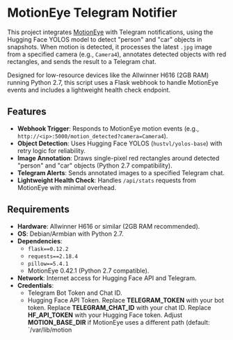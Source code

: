 # MotionEye Telegram Notifier

This project integrates [MotionEye](https://github.com/ccrisan/motioneye) with Telegram notifications, using the Hugging Face YOLOS model to detect "person" and "car" objects in snapshots. When motion is detected, it processes the latest `.jpg` image from a specified camera (e.g., `Camera4`), annotates detected objects with red rectangles, and sends the result to a Telegram chat.

Designed for low-resource devices like the Allwinner H616 (2GB RAM) running Python 2.7, this script uses a Flask webhook to handle MotionEye events and includes a lightweight health check endpoint.

## Features
- **Webhook Trigger**: Responds to MotionEye motion events (e.g., `http://<ip>:5000/motion_detected?camera=Camera4`).
- **Object Detection**: Uses Hugging Face YOLOS (`hustvl/yolos-base`) with retry logic for reliability.
- **Image Annotation**: Draws single-pixel red rectangles around detected "person" and "car" objects (Python 2.7 compatibility).
- **Telegram Alerts**: Sends annotated images to a specified Telegram chat.
- **Lightweight Health Check**: Handles `/api/stats` requests from MotionEye with minimal overhead.

## Requirements
- **Hardware**: Allwinner H616 or similar (2GB RAM recommended).
- **OS**: Debian/Armbian with Python 2.7.
- **Dependencies**:
  - `flask==0.12.2`
  - `requests==2.18.4`
  - `pillow==5.4.1`
  - MotionEye 0.42.1 (Python 2.7 compatible).
- **Network**: Internet access for Hugging Face API and Telegram.
- **Credentials**:
  - Telegram Bot Token and Chat ID.
  - Hugging Face API Token.
Replace **TELEGRAM_TOKEN** with your bot token.
Replace **TELEGRAM_CHAT_ID** with your chat ID.
Replace **HF_API_TOKEN** with your Hugging Face token.
Adjust **MOTION_BASE_DIR** if MotionEye uses a different path (default: `/var/lib/motion



